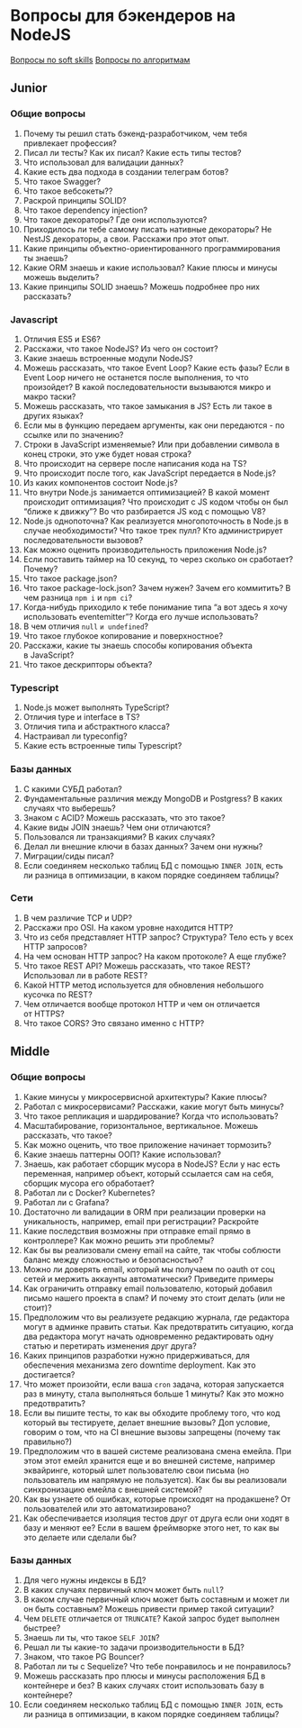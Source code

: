 # Вопросы для бэкендеров на NodeJS

[Вопросы по soft skills](/questions/softskills.md)
[Вопросы по алгоритмам](/questions/algorithms.md)

## Junior

### Общие вопросы

1. Почему ты решил стать бэкенд-разработчиком, чем тебя привлекает профессия?
1. Писал ли тесты? Как их писал? Какие есть типы тестов?
1. Что использовал для валидации данных?
1. Какие есть два подхода в создании телеграм ботов?
1. Что такое Swagger?
1. Что такое вебсокеты??
1. Раскрой принципы SOLID?
1. Что такое dependency injection?
1. Что такое декораторы? Где они используются?
1. Приходилось ли тебе самому писать нативные декораторы? Не NestJS декораторы, а свои. Расскажи про этот опыт.
1. Какие принципы объектно-ориентированного программирования ты знаешь?
1. Какие ORM знаешь и какие использовал? Какие плюсы и минусы можешь выделить?
1. Какие принципы SOLID знаешь? Можешь подробнее про них рассказать?

### Javascript

1. Отличия ES5 и ES6?
1. Расскажи, что такое NodeJS? Из чего он состоит?
1. Какие знаешь встроенные модули NodeJS?
1. Можешь рассказать, что такое Event Loop? Какие есть фазы? Если в Event Loop ничего не останется после выполнения, то что произойдет? В какой последовательности вызываются микро и макро таски?
1. Можешь рассказать, что такое замыкания в JS? Есть ли такое в других языках?
1. Если мы в функцию передаем аргументы, как они передаются - по ссылке или по значению?
1. Строки в JavaScript изменяемые? Или при добавлении символа в конец строки, это уже будет новая строка?
1. Что происходит на сервере после написания кода на TS?
1. Что происходит после того, как JavaScript передается в Node.js?
1. Из каких компонентов состоит Node.js?
1. Что внутри Node.js занимается оптимизацией? В какой момент происходит оптимизация? Что происходит с JS кодом чтобы он был “ближе к движку”? Во что разбирается JS код с помощью V8?
1. Node.js однопоточна? Как реализуется многопоточность в Node.js в случае необходимости? Что такое трек пулл? Кто администрирует последовательности вызовов?
1. Как можно оценить производительность приложения Node.js?
1. Если поставить таймер на 10 секунд, то через сколько он сработает? Почему?
1. Что такое package.json?
1. Что такое package-lock.json? Зачем нужен? Зачем его коммитить? В чем разница `npm i` и `npm ci`?
1. Когда-нибудь приходило к тебе понимание типа “а вот здесь я хочу использовать eventemitter”? Когда его лучше использовать?
1. В чем отличия `null` `и undefined`?
1. Что такое глубокое копирование и поверхностное?
1. Расскажи, какие ты знаешь способы копирования объекта в JavaScript?
1. Что такое дескрипторы объекта?


### Typescript

1. Node.js может выполнять TypeScript?
1. Отличия type и interface в TS?
1. Отличия типа и абстрактного класса?
1. Настраивал ли typeconfig?
1. Какие есть встроенные типы Typescript?

### Базы данных

1. С какими СУБД работал?
1. Фундаментальные различия между MongoDB и Postgress? В каких случаях что выберешь?
1. Знаком с ACID? Можешь рассказать, что это такое?
1. Какие виды JOIN знаешь? Чем они отличаются?
1. Пользовался ли транзакциями? В каких случаях?
1. Делал ли внешние ключи в базах данных? Зачем они нужны?
1. Миграции/сиды писал?
1. Если соединяем несколько таблиц БД с помощью `INNER JOIN`, есть ли разница в оптимизации, в каком порядке соединяем таблицы?

### Сети

1. В чем различие TCP и UDP?
1. Расскажи про OSI. На каком уровне находится HTTP?
1. Что из себя представляет HTTP запрос? Структура? Тело есть у всех HTTP запросов?
1. На чем основан HTTP запрос? На каком протоколе? А еще глубже?
1. Что такое REST API? Можешь рассказать, что такое REST? Использовал ли в работе REST?
1. Какой HTTP метод используется для обновления небольшого кусочка по REST?
1. Чем отличается вообще протокол HTTP и чем он отличается от HTTPS?
1. Что такое CORS? Это связано именно с HTTP?

## Middle

### Общие вопросы

1. Какие минусы у микросервисной архитектуры? Какие плюсы?
1. Работал с микросервисами? Расскажи, какие могут быть минусы?
1. Что такое репликация и шардирование? Когда что использовать?
1. Масштабирование, горизонтальное, вертикальное. Можешь рассказать, что такое?
1. Как можно оценить, что твое приложение начинает тормозить?
1. Какие знаешь паттерны ООП? Какие использовал?
1. Знаешь, как работает сборщик мусора в NodeJS? Если у нас есть переменная, например объект, который ссылается сам на себя, сборщик мусора его обработает?
1. Работал ли с Docker? Kubernetes?
1. Работал ли с Grafana?
1. Достаточно ли валидации в ORM при реализации проверки на уникальность, например, email при регистрации? Раскройте
1. Какие последствия возможны при отправке email прямо в контроллере? Как можно решить эти проблемы?
1. Как бы вы реализовали смену email на сайте, так чтобы соблюсти баланс между сложностью и безопасностью?
1. Можно ли доверять email, который мы получаем по oauth от соц сетей и мержить аккаунты автоматически? Приведите примеры
1. Как ограничить отправку email пользователю, который добавил письмо нашего проекта в спам? И почему это стоит делать (или не стоит)?
1. Предположим что вы реализуете редакцию журнала, где редактора могут в админке править статьи. Как предотвратить ситуацию, когда два редактора могут начать одновременно редактировать одну статью и перетирать изменения друг друга?
1. Каких принципов разработки нужно придерживаться, для обеспечения механизма zero downtime deployment. Как это достигается?
1. Что может произойти, если ваша `cron` задача, которая запускается раз в минуту, стала выполняться больше 1 минуты? Как это можно предотвратить?
1. Если вы пишите тесты, то как вы обходите проблему того, что код который вы тестируете, делает внешние вызовы? Доп условие, говорим о том, что на CI внешние вызовы запрещены (почему так правильно?)
1. Предположим что в вашей системе реализована смена емейла. При этом этот емейл хранится еще и во внешней системе, например эквайринге, который шлет пользователю свои письма (но пользователь им напрямую не пользуется). Как бы вы реализовали синхронизацию емейла с внешней системой?
1. Как вы узнаете об ошибках, которые происходят на продакшене? От пользователей или это автоматизировано?
1. Как обеспечивается изоляция тестов друг от друга если они ходят в базу и меняют ее? Если в вашем фреймворке этого нет, то как вы это делаете или сделали бы?

### Базы данных

1. Для чего нужны индексы в БД?
1. В каких случаях первичный ключ может быть `null`?
1. В каком случае первичный ключ может быть составным и может ли он быть составным? Можешь привести пример такой ситуации?
1. Чем `DELETE` отличается от `TRUNCATE`? Какой запрос будет выполнен быстрее?
1. Знаешь ли ты, что такое `SELF JOIN`?
1. Решал ли ты какие-то задачи производительности в БД?
1. Знаком, что такое PG Bouncer?
1. Работал ли ты с Sequelize? Что тебе понравилось и не понравилось?
1. Можешь рассказать про плюсы и минусы расположения БД в контейнере и без? В каких случаях стоит использовать базу в контейнере?
1. Если соединяем несколько таблиц БД с помощью `INNER JOIN`, есть ли разница в оптимизации, в каком порядке соединяем таблицы?
